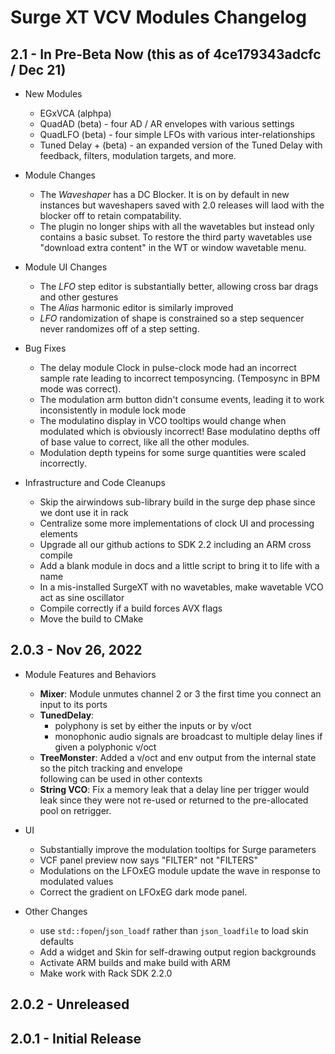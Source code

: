 # Surge XT VCV Modules Changelog

## 2.1 - In Pre-Beta Now (this as of 4ce179343adcfc / Dec 21)

- New Modules
    - EGxVCA (alphpa)
    - QuadAD (beta) - four AD / AR envelopes with various settings
    - QuadLFO (beta) - four simple LFOs with various inter-relationships
    - Tuned Delay + (beta) - an expanded version of the Tuned Delay
       with feedback, filters, modulation targets, and more.

- Module Changes
    - The *Waveshaper* has a DC Blocker. It is on by default in new instances but 
      waveshapers saved with 2.0 releases will laod with the blocker off to
      retain compatability.
    - The plugin no longer ships with all the wavetables but instead only contains a basic
      subset. To restore the third party wavetables use "download extra content" in the WT or
      window wavetable menu.

- Module UI Changes
    - The *LFO* step editor is substantially better, allowing cross bar
      drags and other gestures
    - The *Alias* harmonic editor is similarly improved
    - *LFO* randomization of shape is constrained so a step sequencer
      never randomizes off of a step setting.

- Bug Fixes
    - The delay module Clock in pulse-clock mode had an incorrect sample rate leading to
      incorrect temposyncing. (Temposync in BPM mode was correct).
    - The modulation arm button didn't consume events, leading it to work 
       inconsistently in module lock mode
    - The modulatino display in VCO tooltips would change when modulated
      which is obviously incorrect! Base modulatino depths off of base
      value to correct, like all the other modules.
    - Modulation depth typeins for some surge quantities were scaled incorrectly.

- Infrastructure and Code Cleanups
    - Skip the airwindows sub-library build in the surge dep phase since we dont use it in rack
    - Centralize some more implementations of clock UI and processing elements
    - Upgrade all our github actions to SDK 2.2 including an ARM cross compile
    - Add a blank module in docs and a little script to bring it to life with a name
    - In a mis-installed SurgeXT with no wavetables, make wavetable VCO act as sine oscillator
    - Compile correctly if a build forces AVX flags
    - Move the build to CMake

## 2.0.3 - Nov 26, 2022

- Module Features and Behaviors
    - **Mixer**: Module unmutes channel 2 or 3 the first time you connect an input to its ports
    - **TunedDelay**:
        - polyphony is set by either the inputs or by v/oct
        - monophonic audio signals are broadcast to multiple delay lines if given a polyphonic v/oct
    - **TreeMonster**: Added a v/oct and env output from the internal state so the pitch tracking and envelope  
      following can be used in other contexts
    - **String VCO**: Fix a memory leak that a delay line per trigger would leak since they were not
      re-used or returned to the pre-allocated pool on retrigger.

- UI
    - Substantially improve the modulation tooltips for Surge parameters
    - VCF panel preview now says "FILTER" not "FILTERS"
    - Modulations on the LFOxEG module update the wave in response to modulated values
    - Correct the gradient on LFOxEG dark mode panel.

- Other Changes
    - use `std::fopen`/`json_loadf` rather than `json_loadfile` to load skin defaults
    - Add a widget and Skin for self-drawing output region backgrounds
    - Activate ARM builds and make build with ARM
    - Make work with Rack SDK 2.2.0

## 2.0.2 - Unreleased

## 2.0.1 - Initial Release
